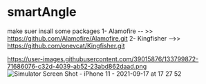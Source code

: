 # smartAngle

make suer insall some packages 
1- Alamofire -- >> https://github.com/Alamofire/Alamofire.git
2- Kingfisher -->> https://github.com/onevcat/Kingfisher.git

https://user-images.githubusercontent.com/39015876/133799872-71686076-c32d-4039-ab52-23abd862daad.png
![Simulator Screen Shot - iPhone 11 - 2021-09-17 at 17 27 52](https://user-images.githubusercontent.com/39015876/133800256-56c895c9-24d2-4844-ae0e-c37c4ee0fc33.png)
